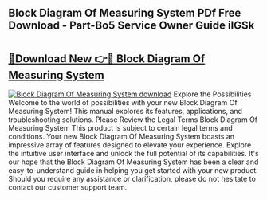 ## Block Diagram Of Measuring System PDf Free Download - Part-Bo5 Service Owner Guide iIGSk

# <h2><a href="http://dfq81u.blite.top/?on=Block+Diagram+Of+Measuring+System">🔗Download New 👉🔴 Block Diagram Of Measuring System</a></h2>

[![Block Diagram Of Measuring System download](https://i.imgur.com/lujVjoI.png)](http://dfq81u.blite.top/?on=Block+Diagram+Of+Measuring+System)
Explore the Possibilities Welcome to the world of possibilities with your new Block Diagram Of Measuring System! This manual explores its features, applications, and troubleshooting solutions. Please Review the Legal Terms Block Diagram Of Measuring System This product is subject to certain legal terms and conditions. Your new Block Diagram Of Measuring System boasts an impressive array of features designed to elevate your experience. Explore the intuitive user interface and unlock the full potential of its capabilities. It's our hope that the Block Diagram Of Measuring System has been a clear and easy-to-understand guide in helping you get started with your new product. Should you require any assistance or clarification, please do not hesitate to contact our customer support team.
